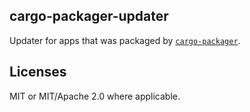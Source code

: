 ## cargo-packager-updater

Updater for apps that was packaged by [`cargo-packager`](https://docs.rs/cargo-packager).

## Licenses

MIT or MIT/Apache 2.0 where applicable.

